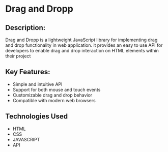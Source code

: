 # Drag and Dropp 
## Description:
Drag and Dropp is a lightweight JavaScript library for implementing drag and drop functionality in web application. it provides an easy to use API for developers to enable drag and drop interaction on HTML elements within their project

## Key Features:
* Simple and intuitive API
* Support for both mouse and touch events
* Customizable drag and drop behavior
* Compatible with modern web browsers

## Technologies Used
* HTML
* CSS
* JAVASCRIPT
* API
